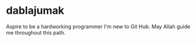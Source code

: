 # dablajumak
Aspire to be a hardworking programmer
I'm new to Git Hub. May Allah guide me throughout this path.
